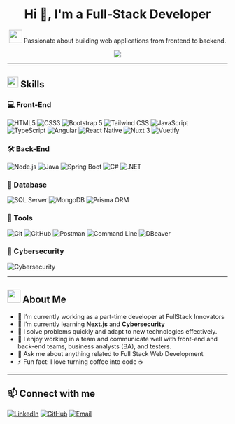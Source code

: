 <h1 align="center">
  Hi 👋, I'm a Full-Stack Developer
</h1>

<p align="center">
  <img src="https://media.giphy.com/media/hvRJCLFzcasrR4ia7z/giphy.gif" width="30" /> 
  Passionate about building web applications from frontend to backend.
</p>

<p align="center">
  <img src="https://readme-typing-svg.herokuapp.com?font=Fira+Code&weight=500&size=24&pause=1000&center=true&width=435&lines=Fullstack+Developer;Problem+Solver;Quick+Learner;Team+Player;Constantly+Improving" />
</p>

---

## <img src="https://media2.giphy.com/media/QssGEmpkyEOhBCb7e1/giphy.gif?cid=ecf05e47a0n3gi1bfqntqmob8g9aid1oyj2wr3ds3mg700bl&rid=giphy.gif" width="25"> <b>Skills</b> 

### 💻 Front-End
![HTML5](https://img.shields.io/badge/html5-%23E34F26.svg?style=flat&logo=html5&logoColor=white)
![CSS3](https://img.shields.io/badge/css3-%231572B6.svg?style=flat&logo=css3&logoColor=white)
![Bootstrap 5](https://img.shields.io/badge/bootstrap5-%238511FA.svg?style=flat&logo=bootstrap&logoColor=white)
![Tailwind CSS](https://img.shields.io/badge/tailwindcss-%2306B6D4.svg?style=flat&logo=tailwind-css&logoColor=white)
![JavaScript](https://img.shields.io/badge/javascript-%23F7DF1E.svg?style=flat&logo=javascript&logoColor=black)
![TypeScript](https://img.shields.io/badge/typescript-%23007ACC.svg?style=flat&logo=typescript&logoColor=white)
![Angular](https://img.shields.io/badge/angular-%23DD0031.svg?style=flat&logo=angular&logoColor=white)
![React Native](https://img.shields.io/badge/react_native-%2320232a.svg?style=flat&logo=react&logoColor=%2361DAFB)
![Nuxt 3](https://img.shields.io/badge/Nuxt_3-%2300DC82.svg?style=flat&logo=nuxtdotjs&logoColor=white)
![Vuetify](https://img.shields.io/badge/Vuetify-1867C0?style=flat&logo=vuetify&logoColor=white)

### 🛠️ Back-End
![Node.js](https://img.shields.io/badge/node.js-%2343853D.svg?style=flat&logo=node.js&logoColor=white)
![Java](https://img.shields.io/badge/java-%23ED8B00.svg?style=flat&logo=openjdk&logoColor=white)
![Spring Boot](https://img.shields.io/badge/spring_boot-%236DB33F.svg?style=flat&logo=spring-boot&logoColor=white)
![C#](https://img.shields.io/badge/c%23-%23239120.svg?style=flat&logo=c-sharp&logoColor=white)
![.NET](https://img.shields.io/badge/.NET-512BD4.svg?style=flat&logo=dotnet&logoColor=white)

### 🧠 Database
![SQL Server](https://img.shields.io/badge/Microsoft%20SQL%20Server-%23CC2927.svg?style=flat&logo=microsoft-sql-server&logoColor=white)
![MongoDB](https://img.shields.io/badge/mongodb-%234ea94b.svg?style=flat&logo=mongodb&logoColor=white)
![Prisma ORM](https://img.shields.io/badge/prisma-2D3748?style=flat&logo=prisma&logoColor=white)

### 🧰 Tools
![Git](https://img.shields.io/badge/git-%23F05033.svg?style=flat&logo=git&logoColor=white)
![GitHub](https://img.shields.io/badge/github-%23121011.svg?style=flat&logo=github&logoColor=white)
![Postman](https://img.shields.io/badge/Postman-FF6C37?style=flat&logo=postman&logoColor=white)
![Command Line](https://img.shields.io/badge/command_line-%23000000.svg?style=flat&logo=gnubash&logoColor=white)
![DBeaver](https://img.shields.io/badge/DBeaver-%230072a8.svg?style=flat&logo=dbeaver&logoColor=white)

### 🔐 Cybersecurity
![Cybersecurity](https://img.shields.io/badge/Cybersecurity-%2300CED1.svg?style=flat&logo=hackthebox&logoColor=white)

---

## <img src="https://media0.giphy.com/media/eNAsjO55tPbgaor7ma/giphy.gif?cid=ecf05e470w6kgwlh39cbvl1k8c9yk5mm0p6gq52yz6qqn66y&rid=giphy.gif" width="30"> <b> About Me </b>

- 🔭 I’m currently working as a part-time developer at FullStack Innovators
- 🌱 I’m currently learning **Next.js** and **Cybersecurity**
- 🧠 I solve problems quickly and adapt to new technologies effectively.
- 🤝 I enjoy working in a team and communicate well with front-end and back-end teams, business analysts (BA), and testers.
- 💬 Ask me about anything related to Full Stack Web Development
- ⚡ Fun fact: I love turning coffee into code ☕

---

## 📫 <b>Connect with me</b>

[![LinkedIn](https://img.shields.io/badge/LinkedIn-%230077B5.svg?style=flat&logo=linkedin&logoColor=white)](https://www.linkedin.com/in/your-profile)
[![GitHub](https://img.shields.io/badge/GitHub-%23121011.svg?style=flat&logo=github&logoColor=white)](https://github.com/your-username)
[![Email](https://img.shields.io/badge/Email-D14836?style=flat&logo=gmail&logoColor=white)](mailto:your.email@example.com)
